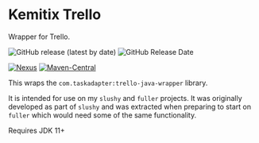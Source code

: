 # Kemitix Trello

Wrapper for Trello.

![GitHub release (latest by date)](
https://img.shields.io/github/v/release/kemitix/kemitix-trello?style=for-the-badge)
![GitHub Release Date](
https://img.shields.io/github/release-date/kemitix/kemitix-trello?style=for-the-badge)

[![Nexus](
https://img.shields.io/nexus/r/https/oss.sonatype.org/net.kemitix/kemitix-trello.svg?style=for-the-badge)](
https://oss.sonatype.org/content/repositories/releases/net/kemitix/kemitix-trello/)
[![Maven-Central](
https://img.shields.io/maven-central/v/net.kemitix/kemitix-trello.svg?style=for-the-badge)](
https://search.maven.org/search?q=g:net.kemitix%20a:kemitix-trello)

This wraps the `com.taskadapter:trello-java-wrapper` library.

It is intended for use on my `slushy` and `fuller` projects. It was originally developed as part of `slushy` and was extracted when preparing to start on `fuller` which would need some of the same functionality.

Requires JDK 11+
